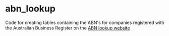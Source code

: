 # abn_lookup
Code for creating tables containing the ABN's for companies registered with the Australian Business Register on the [ABN lookup website](https://abr.business.gov.au/) 
